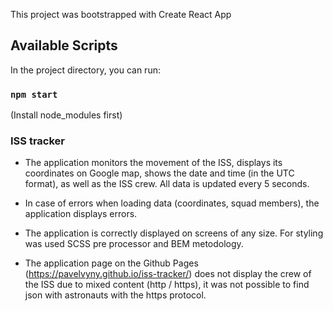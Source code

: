 This project was bootstrapped with Create React App

## Available Scripts

In the project directory, you can run:

### `npm start`
(Install node_modules first)

### ISS tracker
- The application monitors the movement of the ISS, displays its coordinates on Google map, shows the date and time (in the UTC format), as well as the ISS crew. All data is updated every 5 seconds.

- In case of errors when loading data (coordinates, squad members), the application displays errors.

- The application is correctly displayed on screens of any size. For styling was used SCSS pre processor and BEM metodology.

- The application page on the Github Pages (https://pavelvyny.github.io/iss-tracker/) does not display the crew of the ISS due to mixed content (http / https), it was not possible to find json with astronauts with the https protocol.



